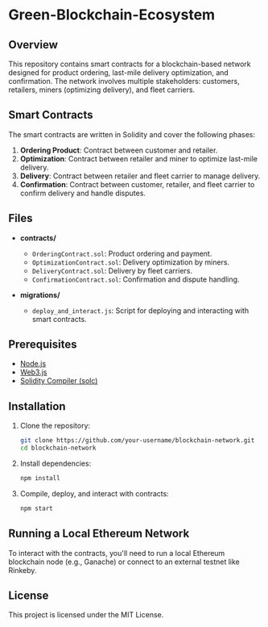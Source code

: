 # Green-Blockchain-Ecosystem

## Overview

This repository contains smart contracts for a blockchain-based network designed for product ordering, last-mile delivery optimization, and confirmation. The network involves multiple stakeholders: customers, retailers, miners (optimizing delivery), and fleet carriers.

## Smart Contracts

The smart contracts are written in Solidity and cover the following phases:
1. **Ordering Product**: Contract between customer and retailer.
2. **Optimization**: Contract between retailer and miner to optimize last-mile delivery.
3. **Delivery**: Contract between retailer and fleet carrier to manage delivery.
4. **Confirmation**: Contract between customer, retailer, and fleet carrier to confirm delivery and handle disputes.

## Files

- **contracts/**
    - `OrderingContract.sol`: Product ordering and payment.
    - `OptimizationContract.sol`: Delivery optimization by miners.
    - `DeliveryContract.sol`: Delivery by fleet carriers.
    - `ConfirmationContract.sol`: Confirmation and dispute handling.
  
- **migrations/**
    - `deploy_and_interact.js`: Script for deploying and interacting with smart contracts.

## Prerequisites

- [Node.js](https://nodejs.org/)
- [Web3.js](https://web3js.readthedocs.io/)
- [Solidity Compiler (solc)](https://soliditylang.org/)

## Installation

1. Clone the repository:
    ```bash
    git clone https://github.com/your-username/blockchain-network.git
    cd blockchain-network
    ```

2. Install dependencies:
    ```bash
    npm install
    ```

3. Compile, deploy, and interact with contracts:
    ```bash
    npm start
    ```

## Running a Local Ethereum Network

To interact with the contracts, you'll need to run a local Ethereum blockchain node (e.g., Ganache) or connect to an external testnet like Rinkeby.

## License

This project is licensed under the MIT License.
